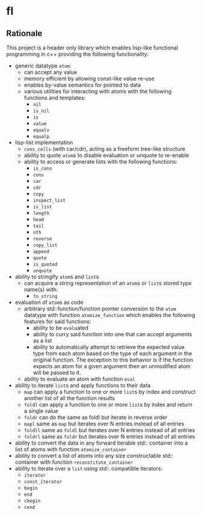 # fl
## Rationale 
This project is a header only library which enables lisp-like functional programming in c++ providing the following functionality:

- generic datatype `atom`:
    - can accept any value
    - memory efficient by allowing const-like value re-use
    - enables by-value semantics for pointed to data 
    - various utilities for interacting with atoms with the following functions and templates:
        - `nil`
        - `is_nil`
        - `is`
        - `value`
        - `equalv`
        - `equalp`
- lisp-list implementation 
    - `cons_cells` (with car/cdr), acting as a freeform tree-like structure 
    - ability to quote `atom`s to disable evaluation or unquote to re-enable 
    - ability to access or generate lists with the following functions:
        - `is_cons`
        - `cons`
        - `car`
        - `cdr`
        - `copy`
        - `inspect_list`
        - `is_list`
        - `length`
        - `head`
        - `tail`
        - `nth`
        - `reverse`
        - `copy_list`
        - `append`
        - `quote`
        - `is_quoted`
        - `unquote`
- ability to stringify `atom`s and `list`s
    - can acquire a string representation of an `atom`s or `list`s stored type name(s) with:
        - `to_string`
- evaluation of `atom`s as code
    - arbitrary std::function/function pointer conversion to the `atom` datatype with function `atomize_function` which enables the following features for said functions:
        - ability to be `eval`uated
        - ability to curry said function into one that can accept arguments as a list
        - ability to automatically attempt to retrieve the expected value type from each atom based on the type of each argument in the original function. The exception to this behavior is if the function expects an atom for a given argument then an unmodified atom will be passed to it.
    - ability to evaluate an atom with function `eval`
- ability to iterate `list`s and apply functions to their data 
    - `map` can apply a function to one or more `list`s by index and construct another list of all the function results 
    - `foldl` can apply a function to one or more `list`s by index and return a single value
    - `foldr` can do the same as foldl but iterate in reverse order
    - `mapl` same as `map` but iterates over N entries instead of all entries
    - `foldll` same as `foldl` but iterates over N entries instead of all entries
    - `foldrl` same as `foldr` but iterates over N entries instead of all entries
- ability to convert the data in any forward iterable std:: container into a list of atoms with function `atomize_container`
- ability to convert a list of atoms into any size constructable std:: container with function `reconstitute_container`
- ability to iterate over a `list` using std:: compatible iterators:
    - `iterator`
    - `const_iterator`
    - `begin`
    - `end`
    - `cbegin`
    - `cend`
